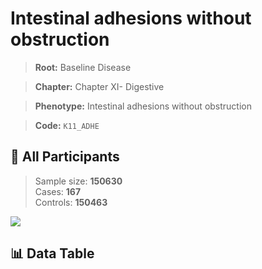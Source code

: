 # Intestinal adhesions without obstruction

> **Root:** Baseline Disease  

> **Chapter:** Chapter XI- Digestive  

> **Phenotype:** Intestinal adhesions without obstruction  

> **Code:** `K11_ADHE`

## 🧪 All Participants  
> Sample size: **150630**  
> Cases: **167**  
> Controls: **150463**
<img src="/Sensitive/Figures/ALL/Baseline/K11_ADHE.png"/>

## 📊 Data Table
<CsvTableMRF src="/Sensitive/Data/ALL/Baseline/LG_K11_ADHE.csv"/>

